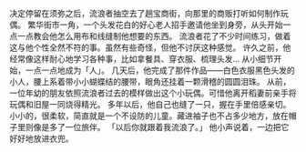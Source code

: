 决定停留在须弥之后，流浪者抽空去了趟宝商街，向那里的商贩打听如何制作玩偶。
繁华街市一角，一个头发花白的好心老人招手邀请他坐到身旁，从头开始一点一点教会他怎么用布和线缝制他想要的东西。
流浪者花了不少时间练习，做着这与他个性全然不符的事。虽然有些奇怪，但他不讨厌这种感觉。
许久之前，他经常像这样耐心地学习各种事，比如拿餐具、穿衣服、梳理头发…
从小细节开始，一点一点地成为「人」。
几天后，他完成了那件作品——白色衣服黑色头发的小人，腰上系着带小小蝴蝶结的腰带，眼角还挂着一颗滑稽的圆圆泪珠。
从前，一位年幼的朋友依照流浪者过去的模样做出这个小玩偶。可惜他离开稻妻前亲手将玩偶和旧屋一同烧得精光。
多年以后，他自己也缝了一只，握在手里倍感亲切。
小小的，很柔软，简直就是一个不设防的儿童。藏进袖子也不占多少地方，放在帽子里则像是多了一位旅伴。
「以后你就跟着我流浪了。」
他小声说着，一边把它好好地放进衣兜。
